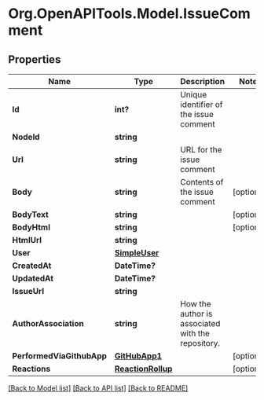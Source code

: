 # Org.OpenAPITools.Model.IssueComment

## Properties

Name | Type | Description | Notes
------------ | ------------- | ------------- | -------------
**Id** | **int?** | Unique identifier of the issue comment | 
**NodeId** | **string** |  | 
**Url** | **string** | URL for the issue comment | 
**Body** | **string** | Contents of the issue comment | [optional] 
**BodyText** | **string** |  | [optional] 
**BodyHtml** | **string** |  | [optional] 
**HtmlUrl** | **string** |  | 
**User** | [**SimpleUser**](SimpleUser.md) |  | 
**CreatedAt** | **DateTime?** |  | 
**UpdatedAt** | **DateTime?** |  | 
**IssueUrl** | **string** |  | 
**AuthorAssociation** | **string** | How the author is associated with the repository. | 
**PerformedViaGithubApp** | [**GitHubApp1**](GitHubApp1.md) |  | [optional] 
**Reactions** | [**ReactionRollup**](ReactionRollup.md) |  | [optional] 

[[Back to Model list]](../README.md#documentation-for-models) [[Back to API list]](../README.md#documentation-for-api-endpoints) [[Back to README]](../README.md)

